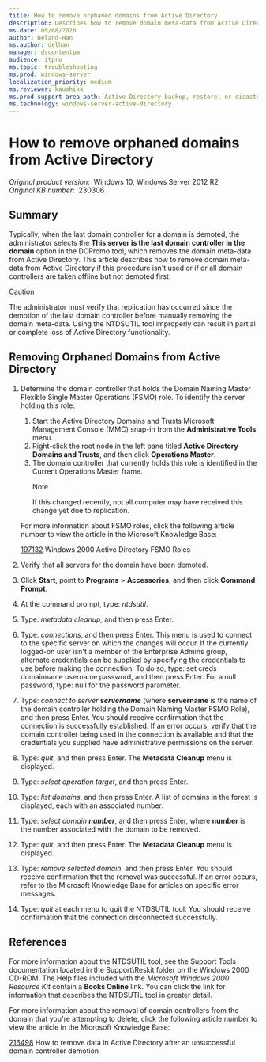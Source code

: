```yaml
---
title: How to remove orphaned domains from Active Directory
description: Describes how to remove domain meta-data from Active Directory if this procedure isn't used or if or all domain controllers are taken offline but not demoted first.
ms.date: 09/08/2020
author: Deland-Han
ms.author: delhan
manager: dscontentpm
audience: itpro
ms.topic: troubleshooting
ms.prod: windows-server
localization_priority: medium
ms.reviewer: kaushika
ms.prod-support-area-path: Active Directory backup, restore, or disaster recovery
ms.technology: windows-server-active-directory
---
```

# How to remove orphaned domains from Active Directory  

_Original product version:_ &nbsp;Windows 10, Windows Server 2012 R2  
_Original KB number:_ &nbsp;230306

## Summary

Typically, when the last domain controller for a domain is demoted, the administrator selects the **This server is the last domain controller in the domain** option in the DCPromo tool, which removes the domain meta-data from Active Directory. This article describes how to remove domain meta-data from Active Directory if this procedure isn't used or if or all domain controllers are taken offline but not demoted first.

> [!CAUTION]
> The administrator must verify that replication has occurred since the demotion of the last domain controller before manually removing the domain meta-data. Using the NTDSUTIL tool improperly can result in partial or complete loss of Active Directory functionality.

## Removing Orphaned Domains from Active Directory

1. Determine the domain controller that holds the Domain Naming Master Flexible Single Master Operations (FSMO) role. To identify the server holding this role:
    1. Start the Active Directory Domains and Trusts Microsoft Management Console (MMC) snap-in from the **Administrative Tools** menu.
    2. Right-click the root node in the left pane titled **Active Directory Domains and Trusts**, and then click **Operations Master**.
    3. The domain controller that currently holds this role is identified in the Current Operations Master frame.
        > [!NOTE]
        > If this changed recently, not all computer may have received this change yet due to replication.

    For more information about FSMO roles, click the following article number to view the article in the Microsoft Knowledge Base:

    [197132](https://docs.microsoft.com/troubleshoot/windows-server/identity/fsmo-roles) Windows 2000 Active Directory FSMO Roles  
2. Verify that all servers for the domain have been demoted.
3. Click **Start**, point to **Programs** > **Accessories**, and then click **Command Prompt**.
4. At the command prompt, type: *ntdsutil*.
5. Type: *metadata cleanup*, and then press Enter.
6. Type: *connections*, and then press Enter. This menu is used to connect to the specific server on which the changes will occur. If the currently logged-on user isn't a member of the Enterprise Admins group, alternate credentials can be supplied by specifying the credentials to use before making the connection. To do so, type: set creds domainname username password, and then press Enter. For a null password, type: null for the password parameter.
7. Type: *connect to server **servername*** (where **servername** is the name of the domain controller holding the Domain Naming Master FSMO Role), and then press Enter. You should receive confirmation that the connection is successfully established. If an error occurs, verify that the domain controller being used in the connection is available and that the credentials you supplied have administrative permissions on the server.
8. Type: *quit*, and then press Enter. The **Metadata Cleanup** menu is displayed.
9. Type: *select operation target*, and then press Enter.
10. Type: *list domains*, and then press Enter. A list of domains in the forest is displayed, each with an associated number.
11. Type: *select domain **number***, and then press Enter, where **number** is the number associated with the domain to be removed.
12. Type: *quit*, and then press Enter. The **Metadata Cleanup** menu is displayed.
13. Type: *remove selected domain*, and then press Enter. You should receive confirmation that the removal was successful. If an error occurs, refer to the Microsoft Knowledge Base for articles on specific error messages.
14. Type: *quit* at each menu to quit the NTDSUTIL tool. You should receive confirmation that the connection disconnected successfully.

## References

For more information about the NTDSUTIL tool, see the Support Tools documentation located in the Support\Reskit folder on the Windows 2000 CD-ROM. The Help files included with the *Microsoft Windows 2000 Resource Kit* contain a **Books Online** link. You can click the link for information that describes the NTDSUTIL tool in greater detail.

For more information about the removal of domain controllers from the domain that you're attempting to delete, click the following article number to view the article in the Microsoft Knowledge Base:

[216498](https://support.microsoft.com/help/216498) How to remove data in Active Directory after an unsuccessful domain controller demotion
